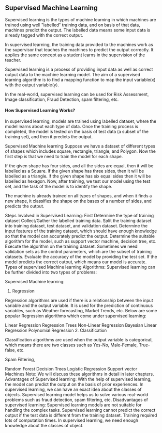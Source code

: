 ## Supervised Machine Learning
Supervised learning is the types of machine learning in which machines are trained using well "labelled" training data, and on basis of that data, machines predict the output. The labelled data means some input data is already tagged with the correct output.

In supervised learning, the training data provided to the machines work as the supervisor that teaches the machines to predict the output correctly. It applies the same concept as a student learns in the supervision of the teacher.

Supervised learning is a process of providing input data as well as correct output data to the machine learning model. The aim of a supervised learning algorithm is to find a mapping function to map the input variable(x) with the output variable(y).

In the real-world, supervised learning can be used for Risk Assessment, Image classification, Fraud Detection, spam filtering, etc.

#### How Supervised Learning Works?
In supervised learning, models are trained using labelled dataset, where the model learns about each type of data. Once the training process is completed, the model is tested on the basis of test data (a subset of the training set), and then it predicts the output.

Supervised Machine learning
Suppose we have a dataset of different types of shapes which includes square, rectangle, triangle, and Polygon. Now the first step is that we need to train the model for each shape.

If the given shape has four sides, and all the sides are equal, then it will be labelled as a Square.
If the given shape has three sides, then it will be labelled as a triangle.
If the given shape has six equal sides then it will be labelled as hexagon.
Now, after training, we test our model using the test set, and the task of the model is to identify the shape.

The machine is already trained on all types of shapes, and when it finds a new shape, it classifies the shape on the bases of a number of sides, and predicts the output.

Steps Involved in Supervised Learning:
First Determine the type of training dataset
Collect/Gather the labelled training data.
Split the training dataset into training dataset, test dataset, and validation dataset.
Determine the input features of the training dataset, which should have enough knowledge so that the model can accurately predict the output.
Determine the suitable algorithm for the model, such as support vector machine, decision tree, etc.
Execute the algorithm on the training dataset. Sometimes we need validation sets as the control parameters, which are the subset of training datasets.
Evaluate the accuracy of the model by providing the test set. If the model predicts the correct output, which means our model is accurate.
Types of supervised Machine learning Algorithms:
Supervised learning can be further divided into two types of problems:

Supervised Machine learning
1. Regression

Regression algorithms are used if there is a relationship between the input variable and the output variable. It is used for the prediction of continuous variables, such as Weather forecasting, Market Trends, etc. Below are some popular Regression algorithms which come under supervised learning:


Linear Regression
Regression Trees
Non-Linear Regression
Bayesian Linear Regression
Polynomial Regression
2. Classification

Classification algorithms are used when the output variable is categorical, which means there are two classes such as Yes-No, Male-Female, True-false, etc.

Spam Filtering,

Random Forest
Decision Trees
Logistic Regression
Support vector Machines
Note: We will discuss these algorithms in detail in later chapters.
Advantages of Supervised learning:
With the help of supervised learning, the model can predict the output on the basis of prior experiences.
In supervised learning, we can have an exact idea about the classes of objects.
Supervised learning model helps us to solve various real-world problems such as fraud detection, spam filtering, etc.
Disadvantages of supervised learning:
Supervised learning models are not suitable for handling the complex tasks.
Supervised learning cannot predict the correct output if the test data is different from the training dataset.
Training required lots of computation times.
In supervised learning, we need enough knowledge about the classes of object.